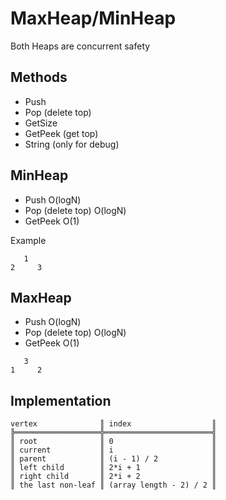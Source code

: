 # MaxHeap/MinHeap
Both Heaps are concurrent safety

## Methods
* Push
* Pop (delete top)
* GetSize
* GetPeek (get top)
* String (only for debug)

## MinHeap
* Push O(logN)
* Pop (delete top) O(logN)
* GetPeek O(1)

Example
```
   1
2     3
```

## MaxHeap
* Push O(logN)
* Pop (delete top) O(logN)
* GetPeek O(1)

```
   3
1     2
```

## Implementation
```
vertex              ║ index                  ║
╠═══════════════════╬════════════════════════╣
║ root              ║ 0                      ║
║ current           ║ i                      ║
║ parent            ║ (i - 1) / 2            ║
║ left child        ║ 2*i + 1                ║
║ right child       ║ 2*i + 2                ║
║ the last non-leaf ║ (array length - 2) / 2 ║
```